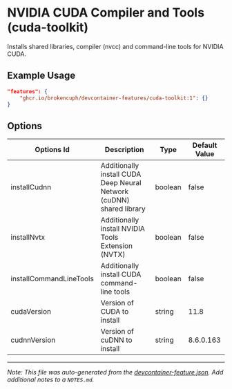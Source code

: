 
# NVIDIA CUDA Compiler and Tools (cuda-toolkit)

Installs shared libraries, compiler (nvcc) and command-line tools for NVIDIA CUDA.

## Example Usage

```json
"features": {
    "ghcr.io/brokencuph/devcontainer-features/cuda-toolkit:1": {}
}
```

## Options

| Options Id | Description | Type | Default Value |
|-----|-----|-----|-----|
| installCudnn | Additionally install CUDA Deep Neural Network (cuDNN) shared library | boolean | false |
| installNvtx | Additionally install NVIDIA Tools Extension (NVTX) | boolean | false |
| installCommandLineTools | Additionally install CUDA command-line tools | boolean | false |
| cudaVersion | Version of CUDA to install | string | 11.8 |
| cudnnVersion | Version of cuDNN to install | string | 8.6.0.163 |



---

_Note: This file was auto-generated from the [devcontainer-feature.json](https://github.com/brokencuph/devcontainer-features/blob/main/src/cuda-toolkit/devcontainer-feature.json).  Add additional notes to a `NOTES.md`._

